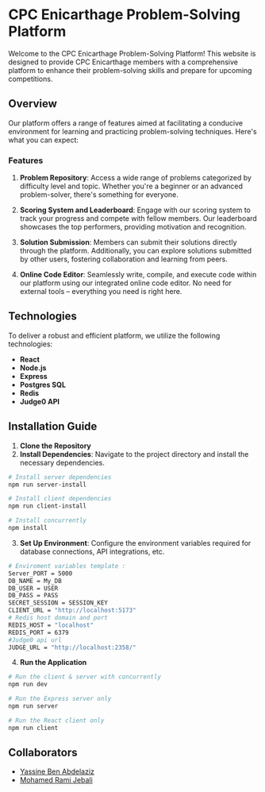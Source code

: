 # CPC Enicarthage Problem-Solving Platform

Welcome to the CPC Enicarthage Problem-Solving Platform! This website is designed to provide CPC Enicarthage members with a comprehensive platform to enhance their problem-solving skills and prepare for upcoming competitions.

## Overview

Our platform offers a range of features aimed at facilitating a conducive environment for learning and practicing problem-solving techniques. Here's what you can expect:

### Features

1. **Problem Repository**: Access a wide range of problems categorized by difficulty level and topic. Whether you're a beginner or an advanced problem-solver, there's something for everyone.

2. **Scoring System and Leaderboard**: Engage with our scoring system to track your progress and compete with fellow members. Our leaderboard showcases the top performers, providing motivation and recognition.

3. **Solution Submission**: Members can submit their solutions directly through the platform. Additionally, you can explore solutions submitted by other users, fostering collaboration and learning from peers.

4. **Online Code Editor**: Seamlessly write, compile, and execute code within our platform using our integrated online code editor. No need for external tools – everything you need is right here.

## Technologies

To deliver a robust and efficient platform, we utilize the following technologies:

- **React**
- **Node.js**
- **Express**
- **Postgres SQL**
- **Redis**
- **Judge0 API**

## Installation Guide


1. **Clone the Repository**
2. **Install Dependencies**: Navigate to the project directory and install the necessary dependencies.
``` bash
# Install server dependencies 
npm run server-install

# Install client dependencies 
npm run client-install

# Install concurrently
npm install
```
3. **Set Up Environment**: Configure the environment variables required for database connections, API integrations, etc.

``` bash
# Enviroment variables template : 
Server_PORT = 5000
DB_NAME = My_DB
DB_USER = USER
DB_PASS = PASS
SECRET_SESSION = SESSION_KEY
CLIENT_URL = "http://localhost:5173"
# Redis host domain and port
REDIS_HOST = "localhost"
REDIS_PORT = 6379
#Judge0 api url
JUDGE_URL = "http://localhost:2358/"
```
4. **Run the Application**
``` bash
# Run the client & server with concurrently
npm run dev

# Run the Express server only
npm run server

# Run the React client only
npm run client
```

## Collaborators

- [Yassine Ben Abdelaziz](https://github.com/YassineBenAbdelaziz)
- [Mohamed Rami Jebali](https://github.com/jebalirami7)
